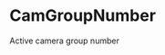 # CamGroupNumber <Badge text="int" /> <Badge text="Live Only" type="warn"/>

Active camera group number
